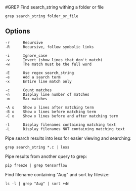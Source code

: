 #GREP
Find search_string withing a folder or file

```grep search_string folder_or_file```

## Options
    -r      Recursive
    -R      Recursive, follow symbolic links

    -i      Ignore_case
    -v      Invert (show lines that don't match)
    -w      The match must be the full word

    -E      Use regex search_string
    -e      Add a search term
    -x      Entire line match only

    -c      Count matches
    -n      Display line number of matches
    -m      Max matches

    -A x    Show x lines after matching term
    -B x    Show x lines before matching term
    -C x    Show x lines before and after matching term

    -l      Display filenames containing matching text
    -L      Display filenames NOT containing matching text

Pipe search results into less for easier viewing and searching:
```
grep search_string *.c | less
```

Pipe results from another query to grep:
```
pip freeze | grep tensorflow
```

Find filename containing "Aug" and sort by filesize:
```
ls -l | grep "Aug" | sort +4n
```
